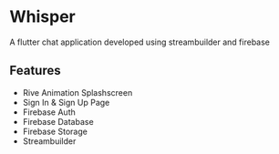 # Whisper

A flutter chat application developed using streambuilder and firebase

## Features
* Rive Animation Splashscreen
* Sign In & Sign Up Page
* Firebase Auth
* Firebase Database
* Firebase Storage
* Streambuilder

